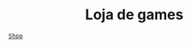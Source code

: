 <h1 align="center">Loja de games</h1>

<a href="https://vitorgabrielgit.github.io/Shop_Game-Marista/">`Shop`</a>

